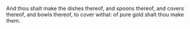And thou shalt make the dishes thereof, and spoons thereof, and covers thereof, and bowls thereof, to cover withal: of pure gold shalt thou make them.
